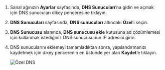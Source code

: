 1. Sanal ağınızın **Ayarlar** sayfasında, **DNS Sunucuları**’na gidin ve açmak için DNS sunucuları dikey penceresine tıklayın.
2. **DNS Sunucuları** sayfasında, **DNS sunucuları** altındaki **Özel**’i seçin.
3. **DNS Sunucusu** alanında, **DNS sunucusu ekle** kutusuna ad çözümlemesi için kullanmak istediğiniz DNS sunucusunun IP adresini girin.
4. DNS sunucularını eklemeyi tamamladıktan sonra, yapılandırmanızı kaydetmek için dikey pencerenin en üstünde yer alan **Kaydet**’e tıklayın.
   
    ![Özel DNS](./media/vpn-gateway-add-dns-rm-portal/add_dns.png)

